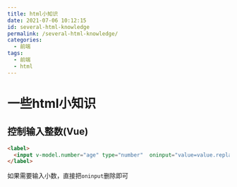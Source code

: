 ```yaml
---
title: html小知识
date: 2021-07-06 10:12:15
id: several-html-knowledge
permalink: /several-html-knowledge/
categories:
  - 前端
tags:
  - 前端
  - html
---
```


# 一些html小知识

## 控制输入整数(Vue)

```html
<label>
  <input v-model.number="age" type="number"  oninput="value=value.replace(/[^\-\d]/g, '')">
</label>
```

如果需要输入小数，直接把`oninput`删除即可

